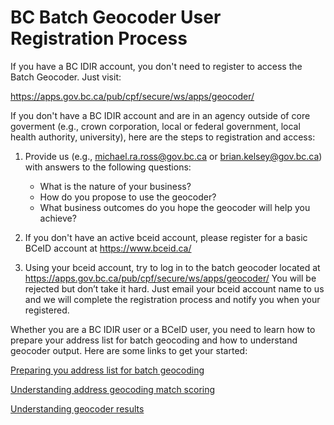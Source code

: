 # BC Batch Geocoder User Registration Process 

If you have a BC IDIR account, you don't need to register to access the Batch Geocoder. Just visit:

   https://apps.gov.bc.ca/pub/cpf/secure/ws/apps/geocoder/

If you don't have a BC IDIR account and are in an agency outside of core goverment (e.g., crown corporation, local or federal government, local health authority, university), here are the steps to registration and access:

1. Provide us (e.g., michael.ra.ross@gov.bc.ca or brian.kelsey@gov.bc.ca) with answers to the following questions:

     - What is the nature of your business?
     - How do you propose to use the geocoder?
     - What business outcomes do you hope the geocoder will help you achieve? 
 
2. If you don't have an active bceid account, please register for a basic BCeID account at https://www.bceid.ca/

3.	Using your bceid account, try to log in to the batch geocoder located at https://apps.gov.bc.ca/pub/cpf/secure/ws/apps/geocoder/
You will be rejected but don’t take it hard. Just email your bceid account name to us and we will complete the registration process and notify you when your registered. 

Whether you are a BC IDIR user or a BCeID user, you need to learn how to prepare your address list for batch geocoding and how to understand geocoder output. Here are some links to get your started:

[Preparing you address list for batch geocoding](https://www2.gov.bc.ca/assets/gov/data/geographic/location-services/geocoder/batch_address_data_prep.pdf)

[Understanding address geocoding match scoring](https://github.com/bcgov/ols-geocoder/blob/gh-pages/understanding-match-scoring.md)

[Understanding geocoder results](https://www2.gov.bc.ca/assets/gov/data/geographic/location-services/geocoder/understanding_geocoder_results.pdf)

